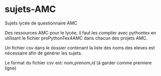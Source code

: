 # sujets-AMC
Sujets lycée de questionnaire AMC

Des ressources AMC pour le lycée, il faut les compiler avec pythontex en utilisant le fichier prePythonTex4AMC dans chacun des projets AMC.

Un fichier csv dans le dossier contenant la liste des noms des eleves est nécessaire afin de générer les sujets.

Le format du fichier csv est: nom,prenom,id (à garder comme premiere ligne)
